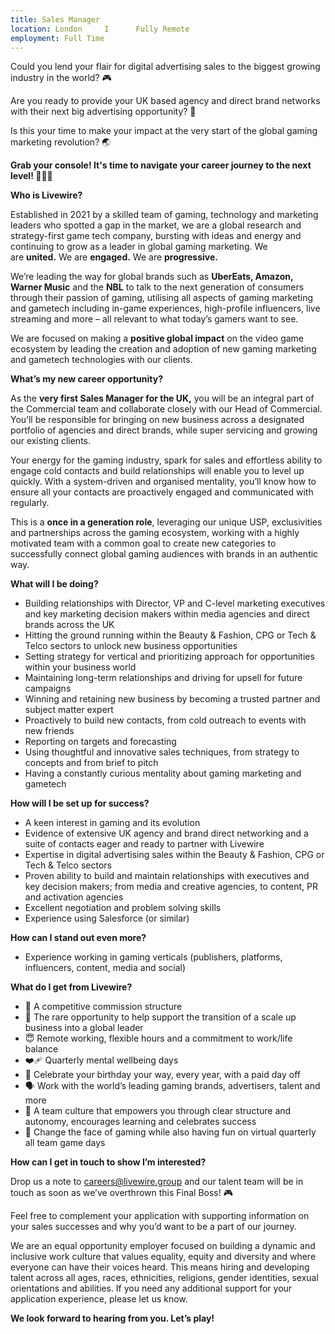 ```yaml
---
title: Sales Manager
location: London     I      Fully Remote
employment: Full Time
---
```

<!--StartFragment-->

Could you lend your flair for digital advertising sales to the biggest growing industry in the world? 🎮



Are you ready to provide your UK based agency and direct brand networks with their next big advertising opportunity? 🤩



Is this your time to make your impact at the very start of the global gaming marketing revolution? 🌏





**Grab your console! It's time to navigate your career journey to the next level! 🚀🚀🚀**











**Who is Livewire?**



Established in 2021 by a skilled team of gaming, technology and marketing leaders who spotted a gap in the market, we are a global research and strategy-first game tech company, bursting with ideas and energy and continuing to grow as a leader in global gaming marketing. We are **united.** We are **engaged.** We are **progressive.**



We’re leading the way for global brands such as **UberEats, Amazon, Warner Music** and the **NBL** to talk to the next generation of consumers through their passion of gaming, utilising all aspects of gaming marketing and gametech including in-game experiences, high-profile influencers, live streaming and more – all relevant to what today’s gamers want to see.



We are focused on making a **positive global impact** on the video game ecosystem by leading the creation and adoption of new gaming marketing and gametech technologies with our clients.









**What’s my new career opportunity?**



As the **very first Sales Manager for the UK,** you will be an integral part of the Commercial team and collaborate closely with our Head of Commercial. You’ll be responsible for bringing on new business across a designated portfolio of agencies and direct brands, while super servicing and growing our existing clients.



Your energy for the gaming industry, spark for sales and effortless ability to engage cold contacts and build relationships will enable you to level up quickly. With a system-driven and organised mentality, you’ll know how to ensure all your contacts are proactively engaged and communicated with regularly.



This is a **once in a generation role**, leveraging our unique USP, exclusivities and partnerships across the gaming ecosystem, working with a highly motivated team with a common goal to create new categories to successfully connect global gaming audiences with brands in an authentic way.









**What will I be doing?**



* Building relationships with Director, VP and C-level marketing executives and key marketing decision makers within media agencies and direct brands across the UK
* Hitting the ground running within the Beauty & Fashion, CPG or Tech & Telco sectors to unlock new business opportunities
* Setting strategy for vertical and prioritizing approach for opportunities within your business world
* Maintaining long-term relationships and driving for upsell for future campaigns
* Winning and retaining new business by becoming a trusted partner and subject matter expert
* Proactively to build new contacts, from cold outreach to events with new friends
* Reporting on targets and forecasting
* Using thoughtful and innovative sales techniques, from strategy to concepts and from brief to pitch
* Having a constantly curious mentality about gaming marketing and gametech









**How will I be set up for success?**



* A keen interest in gaming and its evolution
* Evidence of extensive UK agency and brand direct networking and a suite of contacts eager and ready to partner with Livewire
* Expertise in digital advertising sales within the Beauty & Fashion, CPG or Tech & Telco sectors
* Proven ability to build and maintain relationships with executives and key decision makers; from media and creative agencies, to content, PR and activation agencies
* Excellent negotiation and problem solving skills
* Experience using Salesforce (or similar)









**How can I stand out even more?**



* Experience working in gaming verticals (publishers, platforms, influencers, content, media and social)









**What do I get from Livewire?**



* 🤑 A competitive commission structure
* 🚀 The rare opportunity to help support the transition of a scale up business into a global leader
* 😇 Remote working, flexible hours and a commitment to work/life balance
* ❤️‍🩹 Quarterly mental wellbeing days
* 🎂 Celebrate your birthday your way, every year, with a paid day off
* 🗣 Work with the world’s leading gaming brands, advertisers, talent and more
* 💪 A team culture that empowers you through clear structure and autonomy, encourages learning and celebrates success
* 👾 Change the face of gaming while also having fun on virtual quarterly all team game days







**How can I get in touch to show I’m interested?**



Drop us a note to careers@livewire.group and our talent team will be in touch as soon as we’ve overthrown this Final Boss! 🎮



Feel free to complement your application with supporting information on your sales successes and why you’d want to be a part of our journey.



We are an equal opportunity employer focused on building a dynamic and inclusive work culture that values equality, equity and diversity and where everyone can have their voices heard. This means hiring and developing talent across all ages, races, ethnicities, religions, gender identities, sexual orientations and abilities. If you need any additional support for your application experience, please let us know.



**We look forward to hearing from you. Let’s play!**

<!--EndFragment-->